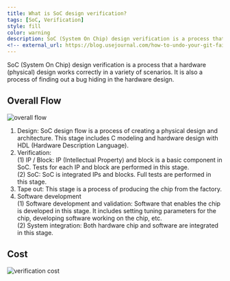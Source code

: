 ```yaml
---
title: What is SoC design verification?
tags: [SoC, Verification]
style: fill
color: warning
description: SoC (System On Chip) design verification is a process that the product works correctly in a variety of scenarios. It is also a process of finding out a bug hiding in the hardware design.
<!-- external_url: https://blog.usejournal.com/how-to-undo-your-git-failure-b76e31ecac74 -->
---
```


SoC (System On Chip) design verification is a process that a hardware (physical) design works correctly in a variety of scenarios. It is also a process of finding out a bug hiding in the hardware design. <br>

## Overall Flow
![overall flow](https://drive.google.com/uc?id=19uEBxrxZEhszDdGEZ_lvyWdA-YFsaQnR) <br>
1. Design: SoC design flow is a process of creating a physical design and architecture. This stage includes C modeling and hardware design with HDL (Hardware Description Language).  <br>
2. Verification: <br>
  (1) IP / Block: IP (Intellectual Property) and block is a basic component in SoC. Tests for each IP and block are performed in this stage.<br>
  (2) SoC: SoC is integrated IPs and blocks. Full tests are performed in this stage.<br>
3. Tape out: This stage is a process of producing the chip from the factory. <br>
4. Software development <br>
  (1) Software development and validation: Software that enables the chip is developed in this stage. It includes setting tuning parameters for the chip, developing software working on the chip, etc.<br>
  (2) System integration: Both hardware chip and software are integrated in this stage.<br>

## Cost
![verification cost](https://community.cadence.com/resized-image/__size/500x0/__key/communityserver-blogs-components-weblogfiles/00-00-00-01-06/michal2.png) <br>